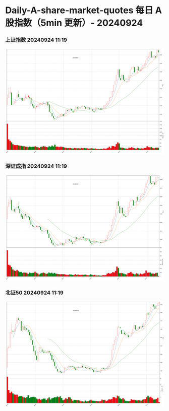 
# Daily-A-share-market-quotes 每日 A 股指数（5min 更新）- 20240924

### 上证指数 20240924 11:19
![](./fig/2024/9/20240924-sh000001.png)

### 深证成指 20240924 11:19
![](./fig/2024/9/20240924-sz399001.png)

### 北证50 20240924 11:19
![](./fig/2024/9/20240924-bj899050.png)
